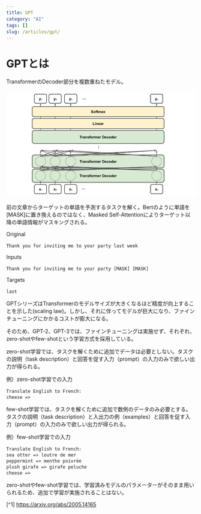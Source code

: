 ```yaml
---
title: GPT
category: "AI"
tags: []
slug: /articles/gpt/
---
```



# GPTとは
TransformerのDecoder部分を複数重ねたモデル。

![gpt](./gpt.jpg)

前の文章からターゲットの単語を予測するタスクを解く。Bertのように単語を[MASK]に置き換えるのではなく、Masked Self-Attentionによりターゲット以降の単語情報がマスキングされる。

Original
```
Thank you for inviting me to your party last week
```

Inputs
```
Thank you for inviting me to your party [MASK] [MASK]
```

Targets
```
last
```

GPTシリーズはTransformerのモデルサイズが大きくなるほど精度が向上することを示した(scaling law)。しかし、それに伴ってモデルが巨大になり、ファインチューニングにかかるコストが膨大になる。

そのため、GPT-2、GPT-3では、ファインチューニングは実施せず、それぞれ、zero-shotやfew-shotという学習方式を採用している。

zero-shot学習では、タスクを解くために追加でデータは必要としない。タスクの説明（task description）と回答を促す入力（prompt）の入力のみで欲しい出力が得られる。

例）zero-shot学習での入力
```
Translate English to French:
cheese =>
```

few-shot学習では、タスクを解くために追加で数例のデータのみ必要とする。タスクの説明（task description）と入出力の例（examples）と回答を促す入力（prompt）の入力のみで欲しい出力が得られる。

例）few-shot学習での入力
```
Translate English to French: 
sea otter => loutre de mer
peppermint => menthe poivrée
plush girafe => girafe peluche
cheese =>
```

zero-shotやfew-shot学習では、学習済みモデルのパラメーターがそのまま用いられるため、追加で学習が実施されることはない。

[^1] https://arxiv.org/abs/2005.14165

